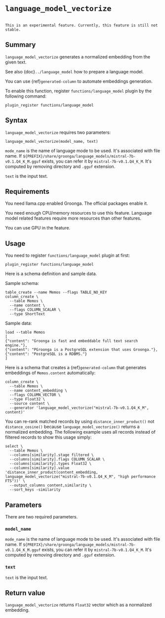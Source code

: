 <!-- groonga-command -->
<!-- database: functions_language_model_vectorize -->

# `language_model_vectorize`

```{versionadded} 14.1.0

```

```{note}
This is an experimental feature. Currently, this feature is still not stable.
```

## Summary

`language_model_vectorize` generates a normalized embedding from the
given text.

See also {doc}`../language_model` how to prepare a language model.

You can use {ref}`generated-column` to automate embeddings generation.

To enable this function, register `functions/language_model` plugin by
the following command:

```shell
plugin_register functions/language_model
```

## Syntax

`language_model_vectorize` requires two parameters:

```
language_model_vectorize(model_name, text)
```

`mode_name` is the name of language mode to be used. It's associated
with file name. If
`${PREFIX}/share/groonga/language_models/mistral-7b-v0.1.Q4_K_M.gguf`
exists, you can refer it by `mistral-7b-v0.1.Q4_K_M`. It's computed by
removing directory and `.gguf` extension.

`text` is the input text.

## Requirements

You need llama.cpp enabled Groonga. The official packages enable it.

You need enough CPU/memory resources to use this feature. Language
model related features require more resources than other features.

You can use GPU in the feature.

## Usage

You need to register `functions/language_model` plugin at first:

<!-- groonga-command -->

```{include} ../../example/reference/functions/language_model_vectorize/usage_register.md
plugin_register functions/language_model
```

Here is a schema definition and sample data.

Sample schema:

<!-- groonga-command -->

```{include} ../../example/reference/functions/language_model_vectorize/usage_setup_schema.md
table_create --name Memos --flags TABLE_NO_KEY
column_create \
  --table Memos \
  --name content \
  --flags COLUMN_SCALAR \
  --type ShortText
```

Sample data:

<!-- groonga-command -->

```{include} ../../example/reference/functions/language_model_vectorize/usage_setup_data.md
load --table Memos
[
{"content": "Groonga is fast and embeddable full text search engine."},
{"content": "PGroonga is a PostgreSQL extension that uses Groonga."},
{"content": "PostgreSQL is a RDBMS."}
]
```

Here is a schema that creates a {ref}`generated-column` that
generates embeddings of `Memos.content` automatically:

<!-- groonga-command -->

```{include} ../../example/reference/functions/language_model_vectorize/usage_setup_generated_column.md
column_create \
  --table Memos \
  --name content_embedding \
  --flags COLUMN_VECTOR \
  --type Float32 \
  --source content \
  --generator 'language_model_vectorize("mistral-7b-v0.1.Q4_K_M", content)'
```

You can re-rank matched records by using `distance_inner_product()`
not `distance_cosine()` because `language_model_vectorize()` returns a
normalized embedding. The following example uses all records instead
of filtered records to show this usage simply:

<!-- groonga-command -->

```{include} ../../example/reference/functions/language_model_vectorize/usage_rerank.md
select \
  --table Memos \
  --columns[similarity].stage filtered \
  --columns[similarity].flags COLUMN_SCALAR \
  --columns[similarity].types Float32 \
  --columns[similarity].value 'distance_inner_product(content_embedding, language_model_vectorize("mistral-7b-v0.1.Q4_K_M", "high performance FTS"))' \
  --output_columns content,similarity \
  --sort_keys -similarity
```

## Parameters

There are two required parameters.

### `model_name`

`mode_name` is the name of language mode to be used. It's associated
with file name. If
`${PREFIX}/share/groonga/language_models/mistral-7b-v0.1.Q4_K_M.gguf`
exists, you can refer it by `mistral-7b-v0.1.Q4_K_M`. It's computed by
removing directory and `.gguf` extension.

### `text`

`text` is the input text.

## Return value

`language_model_vectorize` returns `Float32` vector which as a
normalized embedding.
